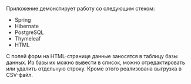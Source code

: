 Приложение демонстирует работу со следующим стеком:
 - Spring
 - Hibernate
 - PostgreSQL
 - Thymeleaf
 - HTML

С полей форм на HTML-странице данные заносятся в таблицу базы данных. Из базы их можно вывести в список, можно отредактировать или удалить отдельную строку.
Кроме этого реализована выгрузка в CSV-файл.
